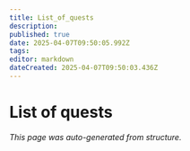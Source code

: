 ```yaml
---
title: List_of_quests
description: 
published: true
date: 2025-04-07T09:50:05.992Z
tags: 
editor: markdown
dateCreated: 2025-04-07T09:50:03.436Z
---
```


# List of quests

*This page was auto-generated from structure.*
